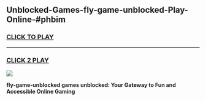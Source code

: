 
## Unblocked-Games-fly-game-unblocked-Play-Online-#phbim
<h3>
<a href="https://premium.freeplayer.one?title=fly-game-unblocked&ref=27F">CLICK TO PLAY</a></h3>
<hr>

<h3>
<a href="https://premium.freeplayer.one?title=fly-game-unblocked&ref=27F">CLICK 2 PLAY</a>
  
</h3>

<a href="https://premium.freeplayer.one?title=fly-game-unblocked&ref=27F"><img src="https://clearcache.store/games.png"></a>


**fly-game-unblocked games unblocked: Your Gateway to Fun and Accessible Online Gaming**
